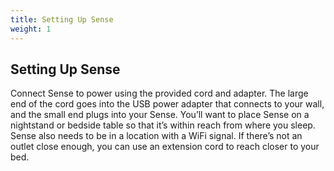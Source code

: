 ```yaml
---
title: Setting Up Sense
weight: 1
---
```


## Setting Up Sense


Connect Sense to power using the provided cord and adapter. The large end of the cord goes into the USB power adapter that connects to your wall, and the small end plugs into your Sense. You’ll want to place Sense on a nightstand or bedside table so that it’s within reach from where you sleep. Sense also needs to be in a location with a WiFi signal. If there’s not an outlet close enough, you can use an extension cord to reach closer to your bed. 